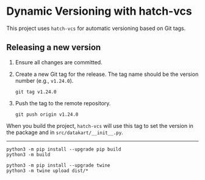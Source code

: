 # Dynamic Versioning with hatch-vcs

This project uses `hatch-vcs` for automatic versioning based on Git tags.

## Releasing a new version

1.  Ensure all changes are committed.
2.  Create a new Git tag for the release. The tag name should be the version number (e.g., `v1.24.0`).

    ```shell
    git tag v1.24.0
    ```

3.  Push the tag to the remote repository.

    ```shell
    git push origin v1.24.0
    ```

When you build the project, `hatch-vcs` will use this tag to set the version in the package and in `src/datakart/__init__.py`.

---

```shell
python3 -m pip install --upgrade pip build
python3 -m build

python3 -m pip install --upgrade twine
python3 -m twine upload dist/*
```

